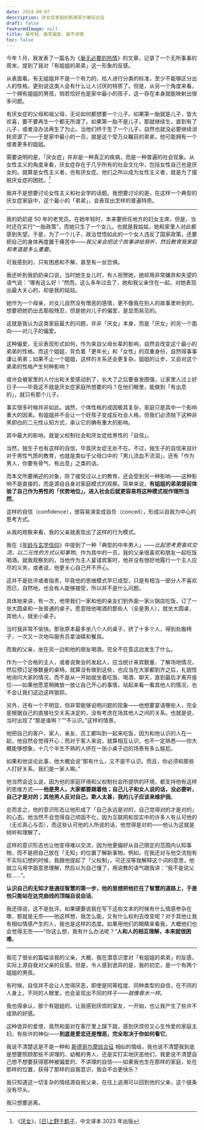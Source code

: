 ```yaml
---
date: 2024-09-07
description: 厌女症家庭的斯德哥尔摩综合征
draft: false
featuredImage: null
title: 最年轻、最受偏爱、最不讲理
toc: false
---
```






今年 1 月，我发表了一篇名为《[毫无必要的热情](/posts/毫无必要的热情/)》的文章，记录了一个无所事事的周末，提到了我对「有姐姐的弟弟」这一形象的反感。

从表面看，有无姐姐并不是一个有力的，给人进行分类的标准，至少不能够区分出人的性格，更别说这类人会有什么让人讨厌的特质了。但是，从另一个角度来看，一个拥有姐姐的男孩，倘若恰好也是家中最小的孩子，这一存在本身就能映射出很多问题。

有厌女症的父母和祖父母，无论如何都想要一个儿子。如果第一胎就是儿子，皆大欢喜，要不要再生一个都无所谓了。如果第一胎不是儿子，那就继续生，直到有了儿子，或者没办法再生了为止。当他们终于生了一个儿子，自然也就没必要继续消耗资源了——于是家中最小的一员，就是这个受万众瞩目的弟弟，他可能拥有一个或者更多的姐姐。

需要说明的是，「厌女症」并非是一种真正的疾病，而是一种普遍的社会现象。从女性主义的角度来看，厌女症存在于几乎所有的社会文化中，包括女性自己也是厌女的。就算是女性主义者，也有厌女症。他们之所以成为女性主义者，就是为了摆脱厌女症的困扰。[^1]

我并不是想要讨论女性主义和社会学的话题。我想要讨论的是，在这样一个典型的厌女症家庭中，这个最小的「弟弟」，会表现出怎样的普遍特质。

---

我的奶奶是 50 年的老党员。在她年轻时，本来要担任地方的妇女主席，但是，当时还在实行“一胎政策”，而她只生了一个女儿，也就是我姑姑，她和家里人对此都感到失望。于是，为了一个儿子，政治觉悟如此的一个女人违反了国家政策，还要把自己的身体再度置于痛苦中——*我父亲会把这个故事讲给我听，然后教育我家庭和孝道是多么重要*。

可我感到的，只有困惑和不解，甚至有一丝恐惧。

我还听到我奶奶亲口说，当时她生女儿时，有人祝贺她，她却用非常嫌弃和失望的语气说：“哪有这么好！”然而，这么多年过去了，她和我父亲住在一起，对她表现出最大关心的，却是我的姑姑。

她作为一个母亲，对女儿自然没有憎恶的感情，更不像我在别人的故事里听到的，想要把她扔出去那般残忍，但是她对儿子的偏爱，是显而易见的。

这就是我认为这类家庭最大的问题，并非「厌女」本身，而是「厌女」的另一个面向——对儿子的偏爱。

这种偏爱，无论表现形式如何，作为来自父母长辈的影响，自然会改变这个最小的弟弟的性格。而这个姐姐，背负着「更年长」和「女性」的双重身份，自然得事事谦让弟弟；如果不止一个姐姐，这样的关系还会更复杂。姐姐的让步，又会对这个弟弟的性格产生何种影响？

或许会被家里的人付出和关爱感动到了，长大了之后要奋发图强，让家里人过上好日子——毕竟这不就是厌女症家庭所想要的吗？在他们眼里，能做到「有出息的」，就只有那个儿子。

事实很多时候并非如此。诚然，个体性格的成因极其复杂，家庭只是其中一个影响重大的因素。有姐姐并不会让一个好孩子变成反社会人格，但我们必须抛下这种非黑即白的二元性认知方式，承认它的确有重大的影响。

其中最大的影响，就是父权制社会和厌女症给男性的「自信」。

当然，独生子也有这样的自信，毕竟厌女症无处不在。不过，独生子的自信来自针对于男性气质的教育，也就是类似于父母口中的「男儿流血不流泪」，还有「作为男人，你要有骨气、有出息」之类的话。

而本文所要阐述的对象，除了接受过以上的教育，还会受到另一种影响——这种影响不是直接的，而是源自自身对家庭模式的观察。简单来说，**有姐姐的弟弟提前体验了自己作为男性的「优势地位」，进入社会后就更容易将这种模式视作理所当然**。

这样的自信（confidence），很容易演变成自负（conceit），形成以自我为中心的思考方式。

从我的观察来看，我的父亲就表现出了这样的行为模式。

我在《[年龄与玄学信仰](posts/年龄与玄学信仰/)》中提到了一种「典型的中年男人」——*比起思考更喜欢交流，以二元性的方式认知事物*。作为其中的一员，我的父亲很喜欢和朋友一起吃饭喝酒。就我观察到的，当他作为主人宴请宾客时，他并没有很好地履行一个主人应尽的义务，或者说，他更关心自己开不开心。

这并不是批评或者指责，毕竟他的思维模式早已成型，只是有相当一部分人不喜欢而已，自然地，也会有人能够接受，所以并不是什么问题。

具体地来讲，有一次，他带我们一家和他的亲友们到外面一家火锅店吃饭，订了一张大圆桌和一张普通的桌子。愿意陪他喝酒的那些人（全是男人），就坐大圆桌，其他人，就坐小桌子。

当时我非常不愉快。那张原本最多坐八个人的桌子，挤了十多个人，得到处搬椅子，一次又一次地叫服务员拿油碟和餐具。

而我的父亲，坐在另一边和他的朋友喝酒，完全不在意这边发生了什么。

作为一个合格的主人，或者说聚会的发起人，应当统计来宾数量、了解场地情况，然后预订足够数量的桌椅。就算没有做到这些，也应当在大家都到齐之后，礼貌性地询问大家的情况，而不是从一开始就坐着吃饭、喝酒、聊天，直到最后才离开座位——如果他愿意稍微放一放让自己开心的事情，站起来看一看其他人的情况，也不会让我们这边这样狼狈。

另外，还有一个不明显，但非常能够说明问题的现象——他想要宴请哪些人，完全是根据自己的直接社交关系决定的，没有考虑在场其他人之间的关系。也就是说，当时出现了“那是谁啊？”“不认识。”这样的情景。

他把自己的客户、家人、亲友、员工都叫到一起来吃饭，因为和他认识的人在一起，他自然会觉得开心；而对于客人来说，就算相互认识，也不一定熟悉——你大概能够想象，十几个半生不熟的人挤在一张小桌子边的场景有多么尴尬。

如果和他谈论此事，他大概会说“那有什么，又不是不认识。而且，你必须和那些人打好关系，我们是一家人嘛。”

他当然会这么说，因为他的家庭环境和父权制社会所提供的环境，都支持他有这样的思维方式——**他是男人，大家都要跟着他；自己儿子和女人说的话，没必要听，自己才是对的；其他男人反对自己，欺人太甚，我的儿子应该来维护我**。

总而言之，他的意识形态让他形成了「自己永远是对的，自己觉得对的才是对的」的心态。他当然不会觉得自己顽固不化，因为互联网和现实中的许多人有认可他的（无论真心与否），而这些认可他的人所说的话，他觉得是对的——他认为这就是倾听和理解了。

这样的意识形态也让他变得难以交流，因为他更偏好从自己限定的范围内认知事物，而不是把自己放在「无知」的位置了解新事物。例如，在我还对与他交流抱有不实际幻想的时候，我跟他提起了「父权制」，可还没等我解释这个词的意思，他就立马用字面意思理解，然后以为自己懂了，用说教的语气跟我讲：“我不是说父权……”。

**认识自己的无知才是通往智慧的第一步，他的思想把他拦在了智慧的道路上，于是他只能站在达克曲线的顶端自说自话**。

我还得说，这不是批评。如果硬要说我在写下这些文本的时候有什么情感参杂在哪，那就是无奈——他这样想，我怎么能，又有什么权利去改变呢？对于其他让我有相似情感产生的人，我也是这样的态度。如果用他们的眼睛来看我，大概他们也会觉得无奈——“你这么想，我有什么办法呢？”**人和人的相互理解，本来就很困难**。

---

我花了很长的篇幅谈我的父亲，大概，我在潜意识里对「有姐姐的弟弟」的反感，实际上源自我对父亲的反感。但是，令人感到诡异的是，我的初恋，是一个有两个姐姐的男孩。

有时候，自信并不会让人觉得厌恶，即使是同等程度、同种类型的自信，在不同的人身上，不同的人眼里，也会呈现出不同的样子——*就像香水一样*。

我也得承认，那个有姐姐的、让我感到厌烦的室友，一开始，也让我产生了些许不成熟的好感。

这种诡异的爱恨，竟然和面对在客厅里上蹿下跳，感到厌烦但又心生怜爱的家庭主妇，有些许的神似——**到底是爱恋还是憎恶，完全取决于你如何看它**。

我说不清楚这是不是一种和 [斯德哥尔摩综合征](https://zh.wikipedia.org/zh-cn/%E6%96%AF%E5%BE%B7%E5%93%A5%E7%88%BE%E6%91%A9%E7%97%87%E5%80%99%E7%BE%A4) 相似的情结，我也说不清楚我到底是想要照顾那些不讲理的、幼稚的男人，还是实打实地厌恶他们，我更说不清楚自己想不想要获得那种被偏爱的、不讲理的自信——如果我也生在那样的家庭，处在那样的位置，获得了那样的自我意识，我会不会更快乐？

我只知道这一切复杂的情结源自我父亲，在往上追溯可以回到他的父亲，这个链条没有尽头。

我只想要逃离。

[^1]: 《[厌女](https://book.douban.com/subject/36314870/)》，[[日]上野千鹤子](https://book.douban.com/author/348543)，中文译本 2023 年出版
